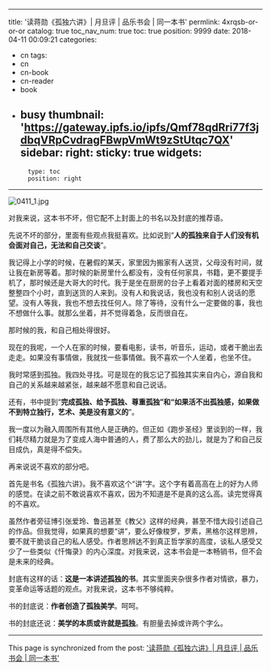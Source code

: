 
---
title: '读蒋勋《孤独六讲》| 月旦评 | 品乐书会 | 同一本书'
permlink: 4xrqsb-or-or-or
catalog: true
toc_nav_num: true
toc: true
position: 9999
date: 2018-04-11 00:09:21
categories:
- cn
tags:
- cn
- cn-book
- cn-reader
- book
- busy
thumbnail: 'https://gateway.ipfs.io/ipfs/Qmf78qdRri77f3jdbqVRpCvdragFBwpVmWt9zStUtqc7QX'
sidebar:
    right:
        sticky: true
widgets:
    -
        type: toc
        position: right
---


![0411_1.jpg](https://gateway.ipfs.io/ipfs/Qmf78qdRri77f3jdbqVRpCvdragFBwpVmWt9zStUtqc7QX)


对我来说，这本书不坏，但它配不上封面上的书名以及封底的推荐语。

先说不坏的部分，里面有些观点我挺喜欢。比如说到“**人的孤独来自于人们没有机会面对自己，无法和自己交谈**”。

我记得上小学的时候，在暑假的某天，家里因为搬家有人送货，父母没有时间，就让我在新房等着。那时候的新房里什么都没有，没有任何家具，书籍，更不要提手机了，那时候还是大哥大的时代。我于是坐在厨房的台子上看着对面的楼房和天空整整四个小时，直到送货的人来到。没有人和我说话，我也没有和别人说话的愿望。没有人等我，我也不想去找任何人。除了等待，没有什么一定要做的事，我也不想做什么事。就那么坐着，并不觉得着急，反而很自在。

那时候的我，和自己相处得很好。

现在的我呢，一个人在家的时候，要看电影，读书，听音乐，运动，或者干脆出去走走。如果没有事情做，我就找一些事情做。我不喜欢一个人坐着，也坐不住。

我时常感到孤独。我四处寻找。可是现在的我忘记了孤独其实来自内心，源自我和自己的关系越来越紧张，越来越不愿意和自己说话。

还有，书中提到“**完成孤独、给予孤独、尊重孤独”和“如果活不出孤独感，如果做不到特立独行，艺术、美是没有意义的**”。

我一度以为融入周围所有其他人是正确的。但正如《跑步圣经》里谈到的一样，我们耗尽精力就是为了变成人海中普通的人，费了那么大的劲儿，就是为了和自己反目成仇，真是得不偿失。

再来说说不喜欢的部分吧。

首先是书名《孤独六讲》。我不喜欢这个“讲”字。这个字有着高高在上的好为人师的感觉。在读之前不敢说喜欢不喜欢，因为不知道是不是真的这么高。读完觉得真的不喜欢。

虽然作者旁征博引张爱玲、鲁迅甚至《教父》这样的经典，甚至不惜大段引述自己的作品。但我觉得，如果真的想要“讲”，要么好像梭罗，罗素，黑格尔这样思辨，要不就干脆谈自己的私人感受。作者思辨达不到真正哲学家的高度，谈私人感受又少了一些类似《忏悔录》的内心深度。对我来说，这本书会是一本畅销书，但不会是未来的经典。

封底有这样的话：**这是一本讲述孤独的书**。其实里面夹杂很多作者对情欲，暴力，变革命运等话题的观点。对我来说，这本书不够纯粹。

书的封底说：**作者创造了孤独美学**。呵呵。

书的封底还说：**美学的本质或许就是孤独**。有胆量去掉或许两个字么。

- - -

This page is synchronized from the post: ['读蒋勋《孤独六讲》| 月旦评 | 品乐书会 | 同一本书'](https://steemit.com/@weisheng167388/4xrqsb-or-or-or)
